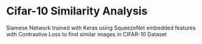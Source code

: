# Cifar-10 Similarity Analysis
Siamese Network trained with Keras using SqueezeNet embedded features with Contrastive Loss to find similar images in CIFAR-10 Dataset
